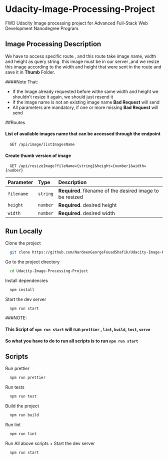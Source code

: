 # Udacity-Image-Processing-Project

FWD Udacity Image processing project for Advanced Full-Stack Web Development Nanodegree Program.

## Image Processing Description

We have to access specific route , and this route take image name, width and height as query string.
this image must be in our server ,and we resize this image according to the width and height that were sent
in the route and save it in <b>Thumb</b> Folder.

####Note That: 
<ul>
<li>If the Image already requested before withe same width and height we shouldn't resize it again, we should just resend it </li>
<li>If the image name is not an existing image name <b>Bad Request</b> will send</li>
<li>All parameters are mandatory, if one or more missing <b>Bad Request</b> will send</li>
</ul>


##Routes

#### List of available images name that can be accessed through the endpoint

```http
  GET /api/image/listImagesName
```

#### Create thumb version of image

```http
  GET /api/resizeImage?fileName={string}&height={number}&width={number}
```

| Parameter  | Type     | Description                                               |
| :--------- | :------- | :-------------------------------------------------------- |
| `filename` | `string` | **Required**. filename of the desired image to be resized |
| `height`   | `number` | **Required**. desired height                              |
| `width`    | `number` | **Required**. desired width                               |


## Run Locally

Clone the project

```bash
  git clone https://github.com/NardeenGeorgeFouadShafik/Udacity-Image-Processing-Project.git
```

Go to the project directory

```bash
  cd Udacity-Image-Processing-Project
```

Install dependencies

```bash
  npm install
```

Start the dev server

```bash
  npm run start
```

###NOTE:
#### This Script of `npm run start` will run `prettier` , `lint`, `build`, `test`, `serve`
#### So what you have to do to run all scripts is to run `npm run start`


## Scripts

Run prettier

```bash
  npm run prettier
```

Run tests

```bash
  npm run test
```

Build the project

```bash
  npm run build
```

Run lint

```bash
  npm run lint
```

Run All above scripts + Start the dev server

```bash
  npm run start
```